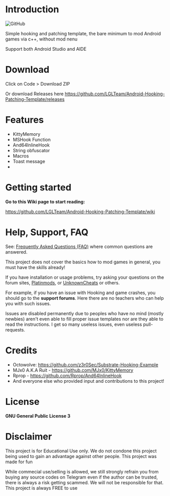# Introduction
![GitHub](https://img.shields.io/github/license/LGLTeam/Android-Hooking-Patching-Template?style=flat-square)

Simple hooking and patching template, the bare minimum to mod Android games via c++, without mod nenu

Support both Android Studio and AIDE

# Download
Click on Code > Download ZIP

Or download Releases here https://github.com/LGLTeam/Android-Hooking-Patching-Template/releases

# Features
- KittyMemory
- MSHook Function
- And64InlineHook
- String obfuscator
- Macros
- Toast message
- 
# Getting started
**Go to this Wiki page to start reading:**

https://github.com/LGLTeam/Android-Hooking-Patching-Template/wiki

# Help, Support, FAQ

See: [Frequently Asked Questions (FAQ)](https://github.com/LGLTeam/Android-Hooking-Patching-Template/wiki/FAQ) where common questions are answered.

This project does not cover the basics how to mod games in general, you must have the skills already!

If you have installation or usage problems, try asking your questions on the forum sites, [Platinmods](https://platinmods.com/forums/modding-questions-discussions.11/), or [UnknownCheats](https://www.unknowncheats.me/forum/android/) or others.

For example, if you have an issue with Hooking and game crashes, you should go to the **support forums**. Here there are no teachers who can help you with such issues.

Issues are disabled permanently due to peoples who have no mind (mostly newbies) aren't even able to fill proper issue templates nor are they able to read the instructions. I get so many useless issues, even useless pull-requests.

# Credits
* Octowolve: https://github.com/z3r0Sec/Substrate-Hooking-Example
* MJx0 A.K.A Ruit - https://github.com/MJx0/KittyMemory
* Rprop - https://github.com/Rprop/And64InlineHook
* And everyone else who provided input and contributions to this project!

# License
**GNU General Public License 3**

# Disclaimer
This project is for Educational Use only. We do not condone this project being used to gain an advantage against other people. This project was made for fun

While commecial use/selling is allowed, we still strongly refrain you from buying any source codes on Telegram even if the author can be trusted, there is always a risk getting scammed. We will not be responsible for that. This project is always FREE to use
